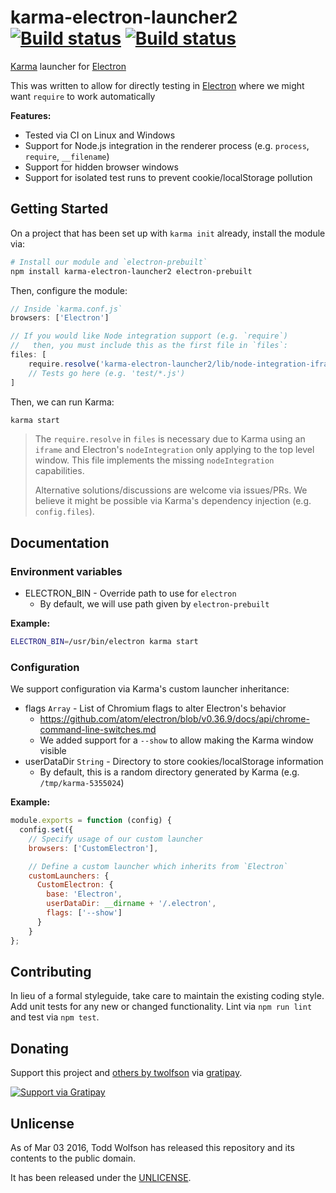 # karma-electron-launcher2 [![Build status](https://travis-ci.org/twolfson/karma-electron-launcher2.svg?branch=master)](https://travis-ci.org/twolfson/karma-electron-launcher2) [![Build status](https://ci.appveyor.com/api/projects/status/urgpvcip7kl9q2ih/branch/master?svg=true)](https://ci.appveyor.com/project/twolfson/karma-electron-launcher/branch/master)

[Karma][] launcher for [Electron][]

This was written to allow for directly testing in [Electron][] where we might want `require` to work automatically

[Karma]: https://github.com/karma-runner/karma
[Electron]: https://github.com/atom/electron

**Features:**

- Tested via CI on Linux and Windows
- Support for Node.js integration in the renderer process (e.g. `process`, `require`, `__filename`)
- Support for hidden browser windows
- Support for isolated test runs to prevent cookie/localStorage pollution

## Getting Started
On a project that has been set up with `karma init` already, install the module via:

```bash
# Install our module and `electron-prebuilt`
npm install karma-electron-launcher2 electron-prebuilt
```

Then, configure the module:

```js
// Inside `karma.conf.js`
browsers: ['Electron']

// If you would like Node integration support (e.g. `require`)
//   then, you must include this as the first file in `files`:
files: [
    require.resolve('karma-electron-launcher2/lib/node-integration-iframe.js'),
    // Tests go here (e.g. 'test/*.js')
]
```

Then, we can run Karma:

```bash
karma start
```

> The `require.resolve` in `files` is necessary due to Karma using an `iframe` and Electron's `nodeIntegration` only applying to the top level window. This file implements the missing `nodeIntegration` capabilities.
>
> Alternative solutions/discussions are welcome via issues/PRs. We believe it might be possible via Karma's dependency injection (e.g. `config.files`).

## Documentation
### Environment variables
- ELECTRON_BIN - Override path to use for `electron`
    - By default, we will use path given by `electron-prebuilt`

**Example:**

```bash
ELECTRON_BIN=/usr/bin/electron karma start
```

### Configuration
We support configuration via Karma's custom launcher inheritance:

- flags `Array` - List of Chromium flags to alter Electron's behavior
    - https://github.com/atom/electron/blob/v0.36.9/docs/api/chrome-command-line-switches.md
    - We added support for a `--show` to allow making the Karma window visible
- userDataDir `String` - Directory to store cookies/localStorage information
    - By default, this is a random directory generated by Karma (e.g. `/tmp/karma-5355024`)

**Example:**

```js
module.exports = function (config) {
  config.set({
    // Specify usage of our custom launcher
    browsers: ['CustomElectron'],

    // Define a custom launcher which inherits from `Electron`
    customLaunchers: {
      CustomElectron: {
        base: 'Electron',
        userDataDir: __dirname + '/.electron',
        flags: ['--show']
      }
    }
};
```

## Contributing
In lieu of a formal styleguide, take care to maintain the existing coding style. Add unit tests for any new or changed functionality. Lint via `npm run lint` and test via `npm test`.

## Donating
Support this project and [others by twolfson][gratipay] via [gratipay][].

[![Support via Gratipay][gratipay-badge]][gratipay]

[gratipay-badge]: https://cdn.rawgit.com/gratipay/gratipay-badge/2.x.x/dist/gratipay.svg
[gratipay]: https://www.gratipay.com/twolfson/

## Unlicense
As of Mar 03 2016, Todd Wolfson has released this repository and its contents to the public domain.

It has been released under the [UNLICENSE][].

[UNLICENSE]: UNLICENSE
